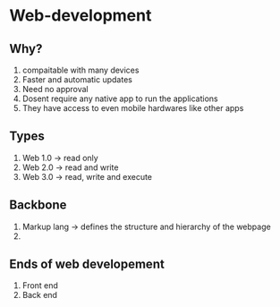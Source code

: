 # Web-development

## Why?

 1. compaitable with many devices
 2. Faster and automatic updates
 3. Need no approval
 4. Dosent require any native app to run the applications
 5. They have access to even mobile hardwares like other apps

## Types

 1. Web 1.0 → read only
 2. Web 2.0 → read and write 
 3. Web 3.0 → read, write and execute

## Backbone

 1. Markup lang → defines the structure and hierarchy of the webpage
 2. 

## Ends of web developement

1. Front end
2. Back end
